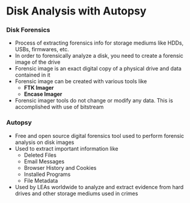 # Disk Analysis with Autopsy

### Disk Forensics

* Process of extracting forensics info for storage mediums like HDDs, USBs, firmwares, etc.
* In order to forensically analyze a disk, you need to create a forensic image of the drive
* Forensic image is an exact digital copy of a physical drive and data contained in it
* Forensic image can be created with various tools like
  * **FTK Imager**
  * **Encase Imager**
* Forensic imager tools do not change or modify any data. This is accomplished with use of bitstream



### Autopsy

* Free and open source digital forensics tool used to perform forensic analysis on disk images
* Used to extract important information like
  * Deleted Files
  * Email Messages
  * Browser History and Cookies
  * Installed Programs
  * File Metadata
* Used by LEAs worldwide to analyze and extract evidence from hard drives and other storage mediums used in crimes

